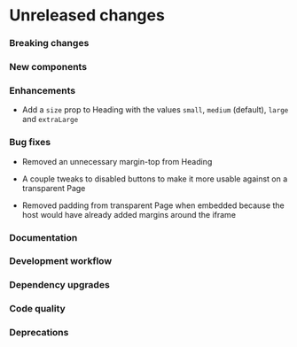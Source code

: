 # Unreleased changes

### Breaking changes

### New components

### Enhancements

- Add a `size` prop to Heading with the values `small`, `medium` (default), `large` and
  `extraLarge`

### Bug fixes

- Removed an unnecessary margin-top from Heading

- A couple tweaks to disabled buttons to make it more usable against on a transparent Page

- Removed padding from transparent Page when embedded because the host would have already
  added margins around the iframe

### Documentation

### Development workflow

### Dependency upgrades

### Code quality

### Deprecations
